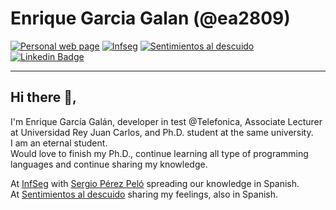 # Enrique Garcia Galan (@ea2809)
[![Personal web page](https://img.shields.io/badge/-Web-grey?style=flat-square&logo=Internet-Explorer&logoColor=green&link=https://garcy.es)](https://garcy.es)
[![Infseg](https://img.shields.io/badge/-InfSeg-black?style=flat-square&logo=tor&logoColor=white&link=https://infseg.com)](https://infseg.com)
[![Sentimientos al descuido](https://img.shields.io/badge/-Sentimientos_al_descuido-gray?style=flat-square&logo=salesforce&logoColor=white&textcolor=grey&link=https://sentimientosaldescuido.com)](https://sentimientosaldescuido.com)
[![Linkedin Badge](https://img.shields.io/badge/-linkedin-blue?style=flat-square&logo=Linkedin&logoColor=white&link=https://www.linkedin.com/in/enrique-garciag/)](https://www.linkedin.com/in/enrique-garciag/)

---

## Hi there 👋,           
I'm Enrique García Galán, developer in test @Telefonica, Associate Lecturer at Universidad Rey Juan Carlos, and Ph.D. student at the same university.  
I am an eternal student.  
Would love to finish my Ph.D., continue learning all type of programming languages and continue sharing my knowledge.  


At [InfSeg](https://infseg.com) with [Sergio Pérez Peló](https://sergiop3rez.github.io) spreading our knowledge in Spanish.  
At [Sentimientos al descuido](https://sentimientosaldescuido.com) sharing my feelings, also in Spanish.

